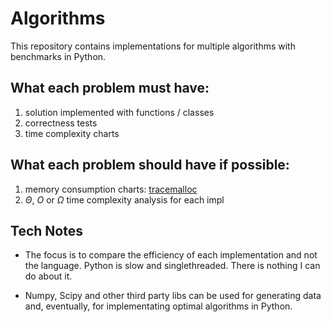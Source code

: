 # Algorithms

This repository contains implementations for multiple algorithms with benchmarks in Python.

## What each problem must have:

1. solution implemented with functions / classes
2. correctness tests
3. time complexity charts

## What each problem should have if possible:

1. memory consumption charts: [tracemalloc](https://docs.python.org/3/library/tracemalloc.html)
2. $\Theta$, $O$ or $\Omega$ time complexity analysis for each impl

## Tech Notes

- The focus is to compare the efficiency of each implementation and not the language. Python is slow and singlethreaded. There is nothing I can do about it.

- Numpy, Scipy and other third party libs can be used for generating data and, eventually, for implementating optimal algorithms in Python.